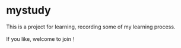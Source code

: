 # mystudy
This is a project for learning, recording some of my learning process.

If you like, welcome to join！